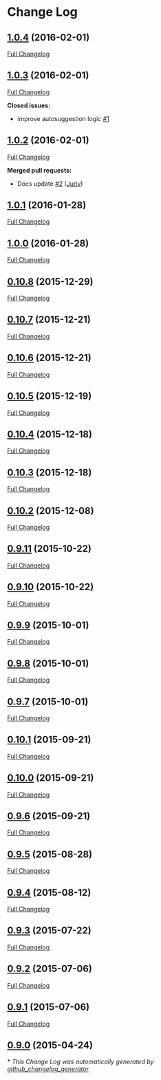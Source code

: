 # Change Log

## [1.0.4](https://github.com/Ramotion/reel-search/tree/1.0.4) (2016-02-01)
[Full Changelog](https://github.com/Ramotion/reel-search/compare/1.0.3...1.0.4)

## [1.0.3](https://github.com/Ramotion/reel-search/tree/1.0.3) (2016-02-01)
[Full Changelog](https://github.com/Ramotion/reel-search/compare/1.0.2...1.0.3)

**Closed issues:**

- improve autosuggestion logic [\#1](https://github.com/Ramotion/reel-search/issues/1)

## [1.0.2](https://github.com/Ramotion/reel-search/tree/1.0.2) (2016-02-01)
[Full Changelog](https://github.com/Ramotion/reel-search/compare/1.0.1...1.0.2)

**Merged pull requests:**

- Docs update [\#2](https://github.com/Ramotion/reel-search/pull/2) ([Juriv](https://github.com/Juriv))

## [1.0.1](https://github.com/Ramotion/reel-search/tree/1.0.1) (2016-01-28)
[Full Changelog](https://github.com/Ramotion/reel-search/compare/1.0.0...1.0.1)

## [1.0.0](https://github.com/Ramotion/reel-search/tree/1.0.0) (2016-01-28)
[Full Changelog](https://github.com/Ramotion/reel-search/compare/0.10.8...1.0.0)

## [0.10.8](https://github.com/Ramotion/reel-search/tree/0.10.8) (2015-12-29)
[Full Changelog](https://github.com/Ramotion/reel-search/compare/0.10.7...0.10.8)

## [0.10.7](https://github.com/Ramotion/reel-search/tree/0.10.7) (2015-12-21)
[Full Changelog](https://github.com/Ramotion/reel-search/compare/0.10.6...0.10.7)

## [0.10.6](https://github.com/Ramotion/reel-search/tree/0.10.6) (2015-12-21)
[Full Changelog](https://github.com/Ramotion/reel-search/compare/0.10.5...0.10.6)

## [0.10.5](https://github.com/Ramotion/reel-search/tree/0.10.5) (2015-12-19)
[Full Changelog](https://github.com/Ramotion/reel-search/compare/0.10.4...0.10.5)

## [0.10.4](https://github.com/Ramotion/reel-search/tree/0.10.4) (2015-12-18)
[Full Changelog](https://github.com/Ramotion/reel-search/compare/0.10.3...0.10.4)

## [0.10.3](https://github.com/Ramotion/reel-search/tree/0.10.3) (2015-12-18)
[Full Changelog](https://github.com/Ramotion/reel-search/compare/0.10.2...0.10.3)

## [0.10.2](https://github.com/Ramotion/reel-search/tree/0.10.2) (2015-12-08)
[Full Changelog](https://github.com/Ramotion/reel-search/compare/0.9.11...0.10.2)

## [0.9.11](https://github.com/Ramotion/reel-search/tree/0.9.11) (2015-10-22)
[Full Changelog](https://github.com/Ramotion/reel-search/compare/0.9.10...0.9.11)

## [0.9.10](https://github.com/Ramotion/reel-search/tree/0.9.10) (2015-10-22)
[Full Changelog](https://github.com/Ramotion/reel-search/compare/0.9.9...0.9.10)

## [0.9.9](https://github.com/Ramotion/reel-search/tree/0.9.9) (2015-10-01)
[Full Changelog](https://github.com/Ramotion/reel-search/compare/0.9.8...0.9.9)

## [0.9.8](https://github.com/Ramotion/reel-search/tree/0.9.8) (2015-10-01)
[Full Changelog](https://github.com/Ramotion/reel-search/compare/0.9.7...0.9.8)

## [0.9.7](https://github.com/Ramotion/reel-search/tree/0.9.7) (2015-10-01)
[Full Changelog](https://github.com/Ramotion/reel-search/compare/0.10.1...0.9.7)

## [0.10.1](https://github.com/Ramotion/reel-search/tree/0.10.1) (2015-09-21)
[Full Changelog](https://github.com/Ramotion/reel-search/compare/0.10.0...0.10.1)

## [0.10.0](https://github.com/Ramotion/reel-search/tree/0.10.0) (2015-09-21)
[Full Changelog](https://github.com/Ramotion/reel-search/compare/0.9.6...0.10.0)

## [0.9.6](https://github.com/Ramotion/reel-search/tree/0.9.6) (2015-09-21)
[Full Changelog](https://github.com/Ramotion/reel-search/compare/0.9.5...0.9.6)

## [0.9.5](https://github.com/Ramotion/reel-search/tree/0.9.5) (2015-08-28)
[Full Changelog](https://github.com/Ramotion/reel-search/compare/0.9.4...0.9.5)

## [0.9.4](https://github.com/Ramotion/reel-search/tree/0.9.4) (2015-08-12)
[Full Changelog](https://github.com/Ramotion/reel-search/compare/0.9.3...0.9.4)

## [0.9.3](https://github.com/Ramotion/reel-search/tree/0.9.3) (2015-07-22)
[Full Changelog](https://github.com/Ramotion/reel-search/compare/0.9.2...0.9.3)

## [0.9.2](https://github.com/Ramotion/reel-search/tree/0.9.2) (2015-07-06)
[Full Changelog](https://github.com/Ramotion/reel-search/compare/0.9.1...0.9.2)

## [0.9.1](https://github.com/Ramotion/reel-search/tree/0.9.1) (2015-07-06)
[Full Changelog](https://github.com/Ramotion/reel-search/compare/0.9.0...0.9.1)

## [0.9.0](https://github.com/Ramotion/reel-search/tree/0.9.0) (2015-04-24)


\* *This Change Log was automatically generated by [github_changelog_generator](https://github.com/skywinder/Github-Changelog-Generator)*